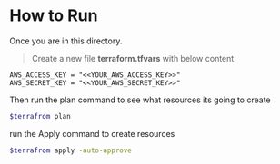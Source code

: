 # How to Run 

Once you are in this directory. 

> Create a new file **terraform.tfvars** with below content 
```note
AWS_ACCESS_KEY = "<<YOUR_AWS_ACCESS_KEY>>"
AWS_SECRET_KEY = "<<YOUR_AWS_SECRET_KEY>>" 
```

Then run the plan command to see what resources its going to create

```sh
$terrafrom plan
```

run the Apply command to create resources 

```sh
$terrafrom apply -auto-approve
```